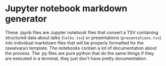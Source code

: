 # Jupyter notebook markdown generator

These .ipynb files are Jupyter notebook files that convert a TSV containing structured data about talks (`talks.tsv`) or presentations (`presentations.tsv`) into individual markdown files that will be properly formatted for the rawalvarun template. The notebooks contain a lot of documentation about the process. The .py files are pure python that do the same things if they are executed in a terminal, they just don't have pretty documentation.




